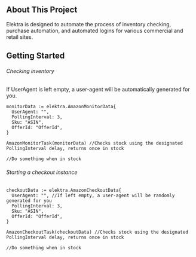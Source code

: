 ## About This Project
Elektra is designed to automate the process of inventory checking, purchase automation, and automated logins for various commercial and retail sites.

## Getting Started
###### Checking inventory
If UserAgent is left empty, a user-agent will be automatically generated for you.

```  
monitorData := elektra.AmazonMonitorData{
  UserAgent: "", 
  PollingInterval: 3,
  Sku: "ASIN",
  OfferId: "OfferId",
}
  
AmazonMonitorTask(monitorData) //Checks stock using the designated PollingInterval delay, returns once in stock
  
//Do something when in stock
```
###### Starting a checkout instance

```
checkoutData := elektra.AmazonCheckoutData{
  UserAgent: "", //If left empty, a user-agent will be randomly generated for you
  PollingInterval: 3,
  Sku: "ASIN",
  OfferId: "OfferId",
}
  
AmazonCheckoutTask(checkoutData) //Checks stock using the designated PollingInterval delay, returns once in stock
  
//Do something when in stock
```
